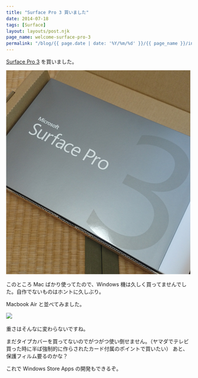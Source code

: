 ```yaml
---
title: "Surface Pro 3 買いました"
date: 2014-07-18
tags: [Surface]
layout: layouts/post.njk
page_name: welcome-surface-pro-3
permalink: "/blog/{{ page.date | date: '%Y/%m/%d' }}/{{ page_name }}/index.html"
---
```

[Surface Pro 3](http://www.amazon.co.jp/gp/product/B00KQ5AAUY?ie=UTF8&camp=1207&creative=8411&creativeASIN=B00KQ5AAUY&linkCode=shr&tag=oku2008-22) を買いました。
<!--more-->

![](/img/posts/welcome-surface-pro-3_01.png)

このところ Mac ばかり使ってたので、Windows 機は久しく買ってませんでした。自作でないものはホントに久しぶり。

Macbook Air と並べてみました。

![](/img/posts/welcome-surface-pro-3_02.png)

重さはそんなに変わらないですね。

まだタイプカバーを買ってないのでがつがつ使い倒せません。（ヤマダでテレビ買った時に半ば強制的に作らされたカード付属のポイントで買いたい）
あと、保護フィルム要るのかな？

これで Windows Store Apps の開発もできるぞ。